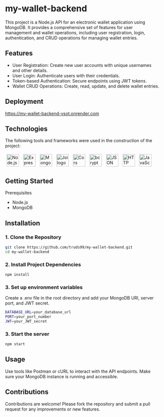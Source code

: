 # my-wallet-backend

This project is a Node.js API for an electronic wallet application using MongoDB. It provides a comprehensive set of features for user management and wallet operations, including user registration, login, authentication, and CRUD operations for managing wallet entries.

## Features

- User Registration: Create new user accounts with unique usernames and other details.
- User Login: Authenticate users with their credentials.
- Token-based Authentication: Secure endpoints using JWT tokens.
- Wallet CRUD Operations: Create, read, update, and delete wallet entries.

## Deployment
https://my-wallet-backend-vsot.onrender.com

## Technologies
The following tools and frameworks were used in the construction of the project:<br>
<p>
    
<p>
    <img style='margin: 5px;' src="https://img.shields.io/badge/Node.js-43853D?style=for-the-badge&logo=node.js&logoColor=white" height="40" alt="Node.js logo" />
    <img style='margin: 5px;' src="https://img.shields.io/badge/Express-000000?style=for-the-badge&logo=express&logoColor=white" height="40" alt="Express logo" />
    <img style='margin: 5px;' src="https://img.shields.io/badge/MongoDB-47A248?style=for-the-badge&logo=mongodb&logoColor=white" height="40" alt="MongoDB logo" />
    <img style='margin: 5px;' src="https://img.shields.io/badge/Joi-336699?style=for-the-badge&logo=auth0&logoColor=white" height="40" alt="Joi logo" />
    <img style='margin: 5px;' src="https://img.shields.io/badge/Cors-FF6F91?style=for-the-badge&logo=cors&logoColor=white" height="40" alt="Cors logo" />
    <img style='margin: 5px;' src="https://img.shields.io/badge/bcrypt-2A2A2A?style=for-the-badge&logo=bcyrpt&logoColor=white" height="40" alt="bcrypt logo" />
    <img style='margin: 5px;' src="https://img.shields.io/badge/JSON_Web_Tokens-000000?style=for-the-badge&logo=json-web-tokens&logoColor=white" height="40" alt="JSON Web Tokens logo" />
    <img style='margin: 5px;' src="https://img.shields.io/badge/HTTP_Status-5D5D5D?style=for-the-badge&logo=http-status&logoColor=white" height="40" alt="HTTP Status logo" />
    <img style='margin: 5px;' src="https://img.shields.io/badge/JavaScript-F7DF1E?style=for-the-badge&logo=javascript&logoColor=black" height="40" alt="JavaScript logo" />
</p>

## Getting Started

Prerequisites
- Node.js
- MongoDB

## Installation

### 1. Clone the Repository

```bash
git clone https://github.com/truds99/my-wallet-backend.git
cd my-wallet-backend
```

### 2. Install Project Dependencies

```bash
npm install
```

### 3. Set up environment variables

Create a .env file in the root directory and add your MongoDB URI, server port, and JWT secret.

```bash
DATABASE_URL=your_database_url
PORT=your_port_number
JWT=your_JWT_secret
```

### 3. Start the server

```bash
npm start
```
## Usage
Use tools like Postman or cURL to interact with the API endpoints. Make sure your MongoDB instance is running and accessible.

## Contributions
Contributions are welcome! Please fork the repository and submit a pull request for any improvements or new features.
